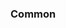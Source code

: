 <!-- Space: Projects -->
<!-- Parent: ZshNvm -->
<!-- Title: Examples ZshNvm -->
<!-- Label: Examples -->
<!-- Include: ./../disclaimer.md -->
<!-- Include: ac:toc -->

### Common
